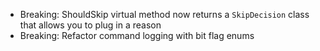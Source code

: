 * Breaking: ShouldSkip virtual method now returns a `SkipDecision` class that allows you to plug in a reason
* Breaking: Refactor command logging with bit flag enums
